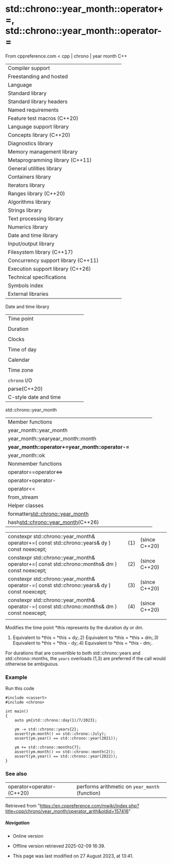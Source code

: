 # std::chrono::year_month::operator+=, std::chrono::year_month::operator-=

From cppreference.com
< cpp‎ | chrono‎ | year month
C++

|  |  |  |  |  |
| --- | --- | --- | --- | --- |
| Compiler support | | | | |
| Freestanding and hosted | | | | |
| Language | | | | |
| Standard library | | | | |
| Standard library headers | | | | |
| Named requirements | | | | |
| Feature test macros (C++20) | | | | |
| Language support library | | | | |
| Concepts library (C++20) | | | | |
| Diagnostics library | | | | |
| Memory management library | | | | |
| Metaprogramming library (C++11) | | | | |
| General utilities library | | | | |
| Containers library | | | | |
| Iterators library | | | | |
| Ranges library (C++20) | | | | |
| Algorithms library | | | | |
| Strings library | | | | |
| Text processing library | | | | |
| Numerics library | | | | |
| Date and time library | | | | |
| Input/output library | | | | |
| Filesystem library (C++17) | | | | |
| Concurrency support library (C++11) | | | | |
| Execution support library (C++26) | | | | |
| Technical specifications | | | | |
| Symbols index | | | | |
| External libraries | | | | |

Date and time library

|  |  |  |  |  |
| --- | --- | --- | --- | --- |
| Time point | | | | |
| |  |  |  |  |  | | --- | --- | --- | --- | --- | | time_point(C++11) | | | | | | |  |  |  |  |  | | --- | --- | --- | --- | --- | | clock_time_conversion(C++20) | | | | | | |  |  |  |  |  | | --- | --- | --- | --- | --- | | clock_cast(C++20) | | | | | |
| Duration | | | | |
| |  |  |  |  |  | | --- | --- | --- | --- | --- | | duration(C++11) | | | | | |
| Clocks | | | | |
| |  |  |  |  |  | | --- | --- | --- | --- | --- | | system_clock(C++11) | | | | | | steady_clock(C++11) | | | | | | is_clock(C++20) | | | | | | |  |  |  |  |  | | --- | --- | --- | --- | --- | | utc_clock(C++20) | | | | | | tai_clock(C++20) | | | | | | high_resolution_clock(C++11) | | | | | | |  |  |  |  |  | | --- | --- | --- | --- | --- | | gps_clock(C++20) | | | | | | file_clock(C++20) | | | | | | local_t(C++20) | | | | | |
| Time of day | | | | |
| |  |  |  |  |  | | --- | --- | --- | --- | --- | | is_amis_pm(C++20)(C++20) | | | | | | |  |  |  |  |  | | --- | --- | --- | --- | --- | | make12make24(C++20)(C++20) | | | | | | |  |  |  |  |  | | --- | --- | --- | --- | --- | | hh_mm_ss(C++20) | | | | | |  | | | | | |
| Calendar | | | | |
| |  |  |  |  |  | | --- | --- | --- | --- | --- | | day(C++20) | | | | | | month(C++20) | | | | | | year(C++20) | | | | | | weekday(C++20) | | | | | | operator/(C++20) | | | | | | year_month_day(C++20) | | | | | | |  |  |  |  |  | | --- | --- | --- | --- | --- | | year_month_day_last(C++20) | | | | | | year_month_weekday(C++20) | | | | | | year_month_weekday_last(C++20) | | | | | | weekday_indexed(C++20) | | | | | | weekday_last(C++20) | | | | | | month_day(C++20) | | | | | | |  |  |  |  |  | | --- | --- | --- | --- | --- | | month_day_last(C++20) | | | | | | month_weekday(C++20) | | | | | | month_weekday_last(C++20) | | | | | | year_month(C++20) | | | | | | last_speclast(C++20)(C++20) | | | | | |
| Time zone | | | | |
| |  |  |  |  |  | | --- | --- | --- | --- | --- | | tzdb(C++20) | | | | | | tzdb_list(C++20) | | | | | | get_tzdbget_tzdb_listreload_tzdbremote_version(C++20)(C++20)(C++20)(C++20) | | | | | | sys_info(C++20) | | | | | | |  |  |  |  |  | | --- | --- | --- | --- | --- | | local_info(C++20) | | | | | | nonexistent_local_time(C++20) | | | | | | ambiguous_local_time(C++20) | | | | | | locate_zone(C++20) | | | | | | current_zone(C++20) | | | | | | time_zone(C++20) | | | | | | choose(C++20) | | | | | | |  |  |  |  |  | | --- | --- | --- | --- | --- | | zoned_traits(C++20) | | | | | | zoned_time(C++20) | | | | | | time_zone_link(C++20) | | | | | | leap_second(C++20) | | | | | | leap_second_info(C++20) | | | | | | get_leap_second_info(C++20) | | | | | |  | | | | | |
| `chrono` I/O | | | | |
| parse(C++20) | | | | |
| C-style date and time | | | | |

std::chrono::year_month

|  |  |  |  |  |
| --- | --- | --- | --- | --- |
| Member functions | | | | |
| year_month::year_month | | | | |
| year_month::yearyear_month::month | | | | |
| ****year_month::operator+=year_month::operator-=**** | | | | |
| year_month::ok | | | | |
| Nonmember functions | | | | |
| operator==operator<=> | | | | |
| operator+operator- | | | | |
| operator<< | | | | |
| from_stream | | | | |
| Helper classes | | | | |
| formatter<std::chrono::year_month> | | | | |
| hash<std::chrono::year_month>(C++26) | | | | |

|  |  |  |
| --- | --- | --- |
| constexpr std::chrono::year_month&      operator+=( const std::chrono::years& dy ) const noexcept; | (1) | (since C++20) |
| constexpr std::chrono::year_month&      operator+=( const std::chrono::months& dm ) const noexcept; | (2) | (since C++20) |
| constexpr std::chrono::year_month&      operator-=( const std::chrono::years& dy ) const noexcept; | (3) | (since C++20) |
| constexpr std::chrono::year_month&      operator-=( const std::chrono::months& dm ) const noexcept; | (4) | (since C++20) |
|  |  |  |

Modifies the time point \*this represents by the duration dy or dm.

1) Equivalent to \*this = \*this + dy;.2) Equivalent to \*this = \*this + dm;.3) Equivalent to \*this = \*this - dy;.4) Equivalent to \*this = \*this - dm;.

For durations that are convertible to both std::chrono::years and std::chrono::months, the `years` overloads (1,3) are preferred if the call would otherwise be ambiguous.

### Example

Run this code

```
#include <cassert>
#include <chrono>
 
int main()
{
    auto ym{std::chrono::day(1)/7/2023};
 
    ym -= std::chrono::years{2};
    assert(ym.month() == std::chrono::July);
    assert(ym.year() == std::chrono::year(2021));
 
    ym += std::chrono::months{7};
    assert(ym.month() == std::chrono::month(2));
    assert(ym.year() == std::chrono::year(2022));
}

```

### See also

|  |  |
| --- | --- |
| operator+operator-(C++20) | performs arithmetic on `year_month`   (function) |

Retrieved from "<https://en.cppreference.com/mwiki/index.php?title=cpp/chrono/year_month/operator_arith&oldid=157416>"

##### Navigation

- Online version
- Offline version retrieved 2025-02-09 16:39.

- This page was last modified on 27 August 2023, at 13:41.